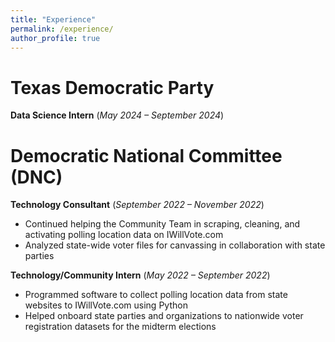 ```yaml
---
title: "Experience"
permalink: /experience/
author_profile: true
---
```


Texas Democratic Party
====
**Data Science Intern** (*May 2024 – September 2024*)

**Democratic National Committee (DNC)**
===
**Technology Consultant** (*September 2022 – November 2022*)<br>
- Continued helping the Community Team in scraping, cleaning, and activating polling location data on IWillVote.com<br>
- Analyzed state-wide voter files for canvassing in collaboration with state parties<br>


**Technology/Community Intern** (*May 2022 – September 2022*)<br>
- Programmed software to collect polling location data from state websites to IWillVote.com using Python<br>
- Helped onboard state parties and organizations to nationwide voter registration datasets for the midterm elections<br>
